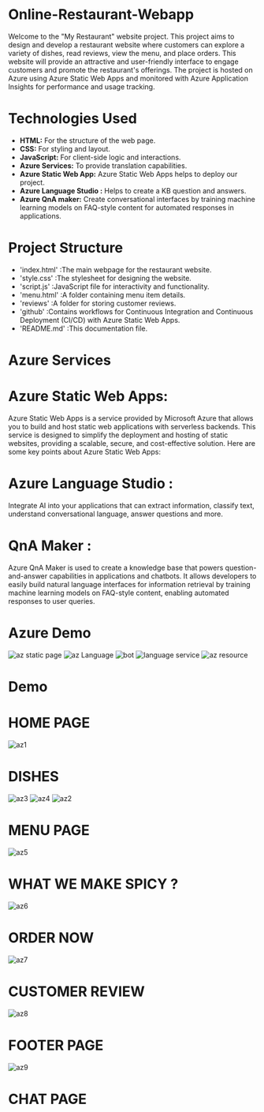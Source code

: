 # Online-Restaurant-Webapp
Welcome to the "My Restaurant" website project. This project aims to design and develop a restaurant website where customers can explore a variety of dishes, read reviews, view the menu, and place orders. 
This website will provide an attractive and user-friendly interface to engage customers and promote the restaurant's offerings.
The project is hosted on Azure using Azure Static Web Apps and monitored with Azure Application Insights for performance and usage tracking.

# Technologies Used


   - **HTML:** For the structure of the web page.
   - **CSS:** For styling and layout.
   - **JavaScript:** For client-side logic and interactions.
   - **Azure Services:** To provide translation capabilities.
   - **Azure Static Web App:** Azure Static Web Apps helps to deploy our project.
   - **Azure Language Studio :** Helps to create a KB question and answers.
   - **Azure QnA maker:**  Create conversational interfaces by training machine learning models on FAQ-style content for automated responses in applications.

# Project Structure
 - 'index.html' :The main webpage for the restaurant website.
 - 'style.css' :The stylesheet for designing the website.
- 'script.js' :JavaScript file for interactivity and functionality.
- 'menu.html' :A folder containing menu item details.
- 'reviews'   :A folder for storing customer reviews.
- 'github'    :Contains workflows for Continuous Integration and Continuous Deployment (CI/CD) with Azure Static Web Apps.
- 'README.md' :This documentation file.
# Azure Services

# Azure Static Web Apps:
 Azure Static Web Apps is a service provided by Microsoft Azure that allows you to build and host static web applications with serverless backends. This service is designed to simplify the deployment and hosting of static websites, providing a scalable, secure, and cost-effective solution. Here are some key points about Azure Static Web Apps:

# Azure Language Studio :
Integrate AI into your applications that can extract information, classify text, understand conversational language, answer questions and more.

# QnA Maker :
Azure QnA Maker is used to create a knowledge base that powers question-and-answer capabilities in applications and chatbots. It allows developers to easily build natural language interfaces for information retrieval by training machine learning models on FAQ-style content, enabling automated responses to user queries.

# Azure Demo 

![az static page](https://github.com/lavanyadeepa26/Online-Restaurant-Webapp/assets/113665236/5cbce43b-9e00-4d6c-9686-3d1284ae45b3)
![az Language](https://github.com/lavanyadeepa26/Online-Restaurant-Webapp/assets/113665236/757df3ff-83a6-443e-9213-a86051f5334b)
![bot](https://github.com/lavanyadeepa26/Online-Restaurant-Webapp/assets/113665236/9e0903b9-e746-4e06-b950-2168eea14e6c)
![language service](https://github.com/lavanyadeepa26/Online-Restaurant-Webapp/assets/113665236/8bcc2918-c447-4d64-b816-457e6ebfafbb)
![az resource](https://github.com/lavanyadeepa26/Online-Restaurant-Webapp/assets/113665236/6aa851b2-6474-4dfe-b898-4501afe7820a)


# Demo

# HOME PAGE
![az1](https://github.com/lavanyadeepa26/Online-Restaurant-Webapp/assets/113665236/67e09149-f3a8-4587-a269-1b5e549fa9d1)
# DISHES
![az3](https://github.com/lavanyadeepa26/Online-Restaurant-Webapp/assets/113665236/8cdc60fe-965c-42e3-a920-fb9fcb824466)
![az4](https://github.com/lavanyadeepa26/Online-Restaurant-Webapp/assets/113665236/e05c3bcf-aa6b-4b6e-b1a6-ddb346833527)
![az2](https://github.com/lavanyadeepa26/Online-Restaurant-Webapp/assets/113665236/712c7f13-64e9-4e49-b3be-bbc3e0711b0e)

# MENU PAGE
![az5](https://github.com/lavanyadeepa26/Online-Restaurant-Webapp/assets/113665236/43289e0e-7a4c-4d2b-b5eb-af8b414b1592)
# WHAT WE MAKE SPICY ?
![az6](https://github.com/lavanyadeepa26/Online-Restaurant-Webapp/assets/113665236/a93b729c-ea8b-45fc-a2d8-3b6a765df9e4)
# ORDER NOW
![az7](https://github.com/lavanyadeepa26/Online-Restaurant-Webapp/assets/113665236/43ad153e-51e5-473f-8003-e095f01622da)
# CUSTOMER REVIEW
![az8](https://github.com/lavanyadeepa26/Online-Restaurant-Webapp/assets/113665236/306d3761-5ea1-442e-b9e5-79260c9b7895)
# FOOTER PAGE
![az9](https://github.com/lavanyadeepa26/Online-Restaurant-Webapp/assets/113665236/a7d57627-fa82-4cb1-9322-9821ff36b703)

# CHAT PAGE




